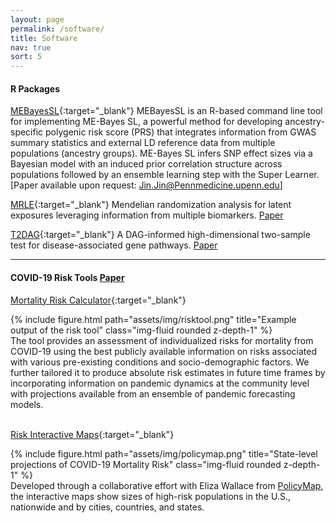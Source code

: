 ```yaml
---
layout: page
permalink: /software/
title: Software
nav: true
sort: 5
---
```


#### R Packages
[MEBayesSL](https://github.com/Jin93/MEBayesSL){:target="_blank"}
MEBayesSL is an R-based command line tool for implementing ME-Bayes SL, a powerful method for developing ancestry-specific polygenic risk score (PRS) that integrates information from GWAS summary statistics and external LD reference data from multiple populations (ancestry groups). ME-Bayes SL infers SNP effect sizes via a Bayesian model with an induced prior correlation structure across populations followed by an ensemble learning step with the Super Learner. [Paper available upon request: Jin.Jin@Pennmedicine.upenn.edu]

[MRLE](https://github.com/Jin93/MRLE){:target="_blank"}
Mendelian randomization analysis for latent exposures leveraging information from multiple biomarkers. [Paper](https://www.biorxiv.org/content/10.1101/2021.02.05.429979v3.abstract)

[T2DAG](https://github.com/Jin93/T2DAG){:target="_blank"}
A DAG-informed high-dimensional two-sample test for disease-associated gene pathways. [Paper](https://academic.oup.com/bioinformatics/article/38/4/1005/6424893)
&nbsp;

--- 
#### COVID-19 Risk Tools [Paper](https://www.nature.com/articles/s41591-020-01191-8)
[Mortality Risk Calculator](https://covid19risktools.com:8443/riskcalculator){:target="_blank"}

<div class="row justify-content-sm-center">
    <div class="col-sm-5 mt-3 mt-md-0">
        {% include figure.html path="assets/img/risktool.png" title="Example output of the risk tool" class="img-fluid rounded z-depth-1" %}
    </div>
    <div class="col-sm-7 mt-3 mt-md-0">The tool provides an assessment of individualized risks for mortality from COVID-19 using the best publicly available information on risks associated with various pre-existing conditions and socio-demographic factors. We further tailored it to produce absolute risk estimates in future time frames by incorporating information on pandemic dynamics at the community level with projections available from an ensemble of pandemic forecasting models.</div>
</div>
&nbsp;


[Risk Interactive Maps](https://jhucovid19.policymap.com/newmaps#/){:target="_blank"}

<div class="row justify-content-sm-center">
    <div class="col-sm-5 mt-3 mt-md-0">
        {% include figure.html path="assets/img/policymap.png" title="State-level projections of COVID-19 Mortality Risk" class="img-fluid rounded z-depth-1" %}
    </div>
    <div class="col-sm-7 mt-3 mt-md-0">Developed through a collaborative effort with Eliza Wallace from <a href="https://www.policymap.com/">PolicyMap</a>, the interactive maps show sizes of high-risk populations in the U.S., nationwide and by cities, countries, and states.
</div>
</div>
&nbsp;
